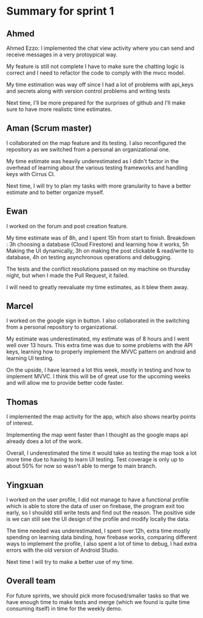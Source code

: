 # Summary for sprint 1

## Ahmed

Ahmed Ezzo:
I implemented the chat view activity where you can send and receive messages in a very protoypical way.

My feature is still not complete I have to make sure the chatting logic is correct and I need to refactor
the code to comply with the mvcc model.

My time estimation was way off since I had a lot of problems with api_keys and secrets along with version control problems
and writing tests

Next time, I'll be more prepared for the surprises of github and I'll make sure to have more realistic time estimates.



## Aman (Scrum master)

I collaborated on the map feature and its testing. I also reconfigured the repository as we switched from a personal an organizational one.

My time estimate was heavily underestimated as I didn't factor in the overhead of learning about the various testing frameworks and handling keys with Cirrus CI.

Next time, I will try to plan my tasks with more granularity to have a better estimate and to better organize myself.


## Ewan

I worked on the forum and post creation feature.

My time estimate was of 8h, and I spent 15h from start to finish. 
Breakdown : 3h choosing a database (Cloud Firestore) and learning how it works, 5h Making the UI dynamically, 3h on making the post clickable & read/write to database, 4h on testing asynchronous operations and debugging.

The tests and the conflict resolutions passed on my machine on thursday night, but when I made the Pull Request, it failed.

I will need to greatly reevaluate my time estimates, as it blew them away.


## Marcel

I worked on the google sign in button. I also collaborated in the switching from a personal repository to organizational.

My estimate was underestimated, my estimate was of 8 hours and I went well over 13 hours. This extra time was due to some problems with the API keys, learning how to properly implement the MVVC pattern on android and learning UI testing.

On the upside, I have learned a lot this week, mostly in testing and how to implement MVVC. I think this will be of great use for the upcoming weeks and will allow me to provide better code faster.


## Thomas

I implemented the map activity for the app, which also shows nearby points of interest.

Implementing the map went faster than I thought as the google maps api already does a lot of the work.

Overall, I underestimated the time it would take as testing the map took a lot more time due to having to learn UI testing. Test coverage is only up to about 50% for now so wasn't able to merge to main branch.


## Yingxuan

I worked on the user profile, I did not manage to have a functional profile which is able to store the data of user on firebase, the program exit too early, so I shouldd still write tests and find out the reason. The positive side is we can still see the UI design of the profile and modify locally the data. 

The time needed was underestimated, I spent over 12h, extra time mostly spending on learning data binding, how firebase works, comparing different ways to implement the profile, I also spent a lot of time to debug, I had extra errors with the old version of Android Studio.

Next time I will try to make a better use of my time.


## Overall team

For future sprints, we should pick more focused/smaller tasks so that we have enough time to make tests and merge (which we found is quite time consuming itself) in time for the weekly demo.
